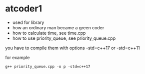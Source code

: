 <!--
Command + K の後に V
-->
# atcoder1
 - used for library
 - how an ordinary man became a green coder
 - how to calculate time, see time.cpp
 - how to use priority_queue, see priority_queue.cpp
   
 you have to compile them with options  -std=c++17 or  -std=c++11

 for example
 ```
 g++ priority_queue.cpp -o p -std=c++17
 ```
